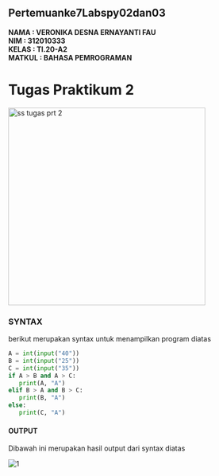 ## Pertemuanke7Labspy02dan03
**NAMA      : VERONIKA DESNA ERNAYANTI FAU** <br>
**NIM       : 312010333** <br>
**KELAS 	  	: TI.20-A2** <br>
**MATKUL 	  : BAHASA PEMROGRAMAN** <br>

# Tugas Praktikum 2
<img width="397" alt="ss tugas prt 2" src="https://user-images.githubusercontent.com/73053784/98433061-862be780-20f6-11eb-9676-13ec9cfa9f1b.png">


### SYNTAX
berikut merupakan syntax untuk menampilkan program diatas

 ``` python
A = int(input("40"))
B = int(input("25"))
C = int(input("35"))
if A > B and A > C:
    print(A, "A")
elif B > A and B > C:
    print(B, "A")
else:
    print(C, "A")
```

#### OUTPUT
Dibawah ini merupakan hasil output dari syntax diatas

![1](https://user-images.githubusercontent.com/73016496/98446806-d6d12e00-2152-11eb-97e5-fac6671fd17c.png)
